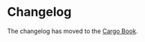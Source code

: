 # Changelog

The changelog has moved to the [Cargo Book](https://doc.rust-lang.org/nightly/cargo/CHANGELOG.html).

